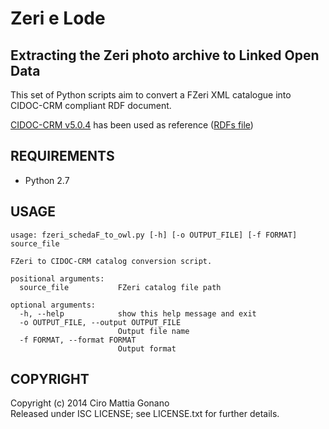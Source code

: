 # Zeri e Lode
## Extracting the Zeri photo archive to Linked Open Data

This set of Python scripts aim to convert a FZeri XML catalogue into CIDOC-CRM compliant RDF document.

[CIDOC-CRM v5.0.4](http://www.cidoc-crm.org/official_release_cidoc.html) has been used as reference ([RDFs file](http://www.cidoc-crm.org/rdfs/cidoc_crm_v5.0.4_official_release.rdfs))

## REQUIREMENTS
- Python 2.7

## USAGE

```
usage: fzeri_schedaF_to_owl.py [-h] [-o OUTPUT_FILE] [-f FORMAT] source_file

FZeri to CIDOC-CRM catalog conversion script.

positional arguments:
  source_file           FZeri catalog file path

optional arguments:
  -h, --help            show this help message and exit
  -o OUTPUT_FILE, --output OUTPUT_FILE
                        Output file name
  -f FORMAT, --format FORMAT
                        Output format
```

## COPYRIGHT
Copyright (c) 2014 Ciro Mattia Gonano  
Released under ISC LICENSE; see LICENSE.txt for further details.